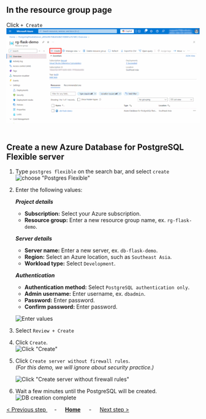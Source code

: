 ## In the resource group page
Click `+ Create` <br>
![+ Create](click_create.png)
<br>
<br>

## Create a new Azure Database for PostgreSQL Flexible server
1. Type `postgres flexible` on the search bar, and select `create`
   ![choose "Postgres Flexible"](choose_postgres_flexible.png)
   
2. Enter the following values:<br>

   ***Project details***<br>
   * **Subscription:**  Select your Azure subscription.
   * **Resource group:**  Enter a new resource group name, ex. `rg-flask-demo`.

   ***Server details***<br>
   * **Server name:**  Enter a new server, ex. `db-flask-demo`.
   * **Region:**  Select an Azure location, such as `Southeast Asia`.
   * **Workload type:**  Select `Development`.

   ***Authentication***<br>
   * **Authentication method:**  Select `PostgreSQL authentication only`.
   * **Admin username:**  Enter username, ex. `dbadmin`.
   * **Password:**  Enter password.
   * **Confirm password:**  Enter password.

   ![Enter values](create_db1.png)

3. Select `Review + Create`<br>

4. Click `Create`.<br> 
   ![Click "Create"](create_db2.png)

5. Click `Create server without firewall rules`.<br>
   *(For this demo, we will ignore about security practice.)*<br>

   ![Click "Create server without firewall rules"](create_db3.png)

6. Wait a few minutes until the PostgreSQL will be created.<br>
   ![DB creation complete](db_create_complete.png)



[< Previous step ](../Step.1/Create_PostgreSQL_database.md) &emsp; - &emsp; **[Home](../README.md)** &emsp; - &emsp; [Next step >](../Step.3/Deploy_code_from_GitHub.md)

